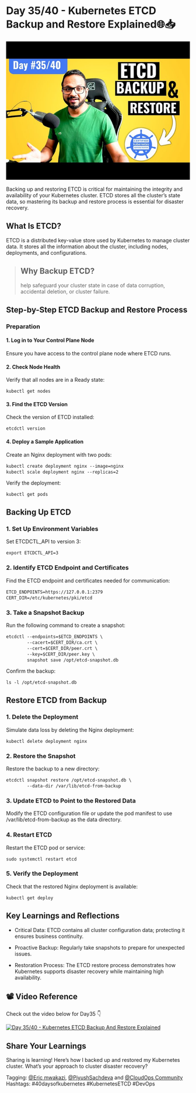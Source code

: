 # Day 35/40 - Kubernetes ETCD Backup and Restore Explained🌐📥

<img src='./assets/35.png'>

Backing up and restoring ETCD is critical for maintaining the integrity and availability of your Kubernetes cluster. ETCD stores all the cluster’s state data, so mastering its backup and restore process is essential for disaster recovery.

## What Is ETCD?

ETCD is a distributed key-value store used by Kubernetes to manage cluster data. It stores all the information about the cluster, including nodes, deployments, and configurations.

>## Why Backup ETCD?
> help safeguard your cluster state in case of data corruption, accidental deletion, or cluster failure.

## Step-by-Step ETCD Backup and Restore Process
### Preparation

#### 1. Log in to Your Control Plane Node

Ensure you have access to the control plane node where ETCD runs.

#### 2. Check Node Health

Verify that all nodes are in a Ready state:

```
kubectl get nodes
```

#### 3. Find the ETCD Version

Check the version of ETCD installed:

```
etcdctl version
```

#### 4. Deploy a Sample Application

Create an Nginx deployment with two pods:

```
kubectl create deployment nginx --image=nginx
kubectl scale deployment nginx --replicas=2
```

Verify the deployment:

```
kubectl get pods
```

## Backing Up ETCD

### 1. Set Up Environment Variables

Set ETCDCTL_API to version 3:

```
export ETCDCTL_API=3
```

### 2. Identify ETCD Endpoint and Certificates

Find the ETCD endpoint and certificates needed for communication:

```
ETCD_ENDPOINTS=https://127.0.0.1:2379
CERT_DIR=/etc/kubernetes/pki/etcd
```

### 3. Take a Snapshot Backup

Run the following command to create a snapshot:

```
etcdctl --endpoints=$ETCD_ENDPOINTS \
        --cacert=$CERT_DIR/ca.crt \
        --cert=$CERT_DIR/peer.crt \
        --key=$CERT_DIR/peer.key \
        snapshot save /opt/etcd-snapshot.db
```

Confirm the backup:

```
ls -l /opt/etcd-snapshot.db
```

## Restore ETCD from Backup

### 1. Delete the Deployment

Simulate data loss by deleting the Nginx deployment:

```
kubectl delete deployment nginx
```

### 2. Restore the Snapshot
Restore the backup to a new directory:

```
etcdctl snapshot restore /opt/etcd-snapshot.db \
        --data-dir /var/lib/etcd-from-backup
```

### 3. Update ETCD to Point to the Restored Data

Modify the ETCD configuration file or update the pod manifest to use /var/lib/etcd-from-backup as the data directory.

### 4. Restart ETCD
Restart the ETCD pod or service:

```
sudo systemctl restart etcd
```

### 5. Verify the Deployment
Check that the restored Nginx deployment is available:

```
kubectl get deploy
```

## Key Learnings and Reflections

* Critical Data: ETCD contains all cluster configuration data; protecting it ensures business continuity.
+ Proactive Backup: Regularly take snapshots to prepare for unexpected issues.
* Restoration Process: The ETCD restore process demonstrates how Kubernetes supports disaster recovery while maintaining high availability.

## 📽️ Video Reference

Check out the video below for Day35 👇

[![Day 35/40 - Kubernetes ETCD Backup And Restore Explained](https://img.youtube.com/vi/R2wuFCYgnm4/sddefault.jpg)](https://youtu.be/R2wuFCYgnm4)

## Share Your Learnings

Sharing is learning! Here’s how I backed up and restored my Kubernetes cluster. What’s your approach to cluster disaster recovery?

Tagging: [@Eric mwakazi](https://www.linkedin.com/in/eric-mwakazi), [@PiyushSachdeva](https://www.linkedin.com/in/piyush-sachdeva) and [@CloudOps Community](https://www.linkedin.com/company/thecloudopscomm) 
Hashtags: #40daysofkubernetes #KubernetesETCD #DevOps